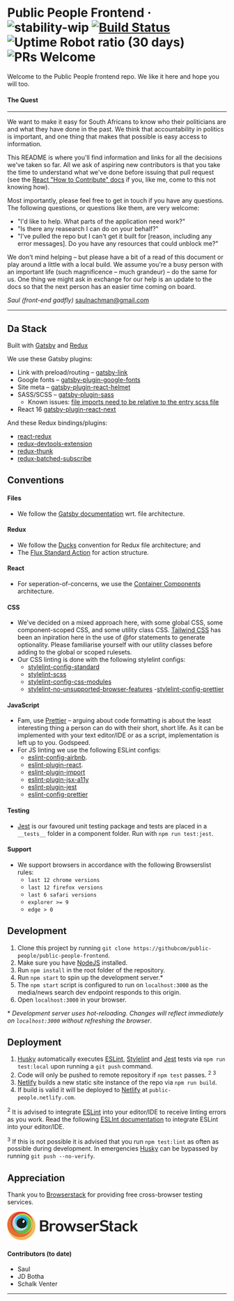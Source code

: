 # Public People Frontend &middot; ![stability-wip](https://img.shields.io/badge/stability-work_in_progress-lightgrey.svg) [![Build Status](https://travis-ci.org/public-people/public-people-frontend.svg?branch=master)](https://travis-ci.org/public-people/public-people-frontend) ![Uptime Robot ratio (30 days)](https://img.shields.io/uptimerobot/ratio/m780456713-527b0cb8b85abf879df15c02.svg) ![PRs Welcome](https://img.shields.io/badge/PRs-welcome-brightgreen.svg)

Welcome to the Public People frontend repo. We like it here and hope you will too.

#### The Quest

---

We want to make it easy for South Africans to know who their politicians are and what they have done in the past. We think that accountability in politics is important, and one thing that makes that possible is easy access to information.

This README is where you'll find information and links for all the decisions we've taken so far. All we ask of aspiring new contributors is that you take the time to understand what we've done before issuing that pull request (see the [React "How to Contribute" docs](https://reactjs.org/docs/how-to-contribute.html#sending-a-pull-request) if you, like me, come to this not knowing how).

Most importantly, please feel free to get in touch if you have any questions. The following questions, or questions like them, are very welcome:

- "I'd like to help. What parts of the application need work?"
- "Is there any reasearch I can do on your behalf?"
- "I've pulled the repo but I can't get it built for [reason, including any error messages]. Do you have any resources that could unblock me?"

We don't mind helping – but please have a bit of a read of this document or play around a little with a local build. We assume you're a busy person with an important life (such magnificence – much grandeur) – do the same for us. One thing we might ask in exchange for our help is an update to the docs so that the next person has an easier time coming on board.

*Saul (front-end gadfly)*
[saulnachman@gmail.com](mailto:saulnachman@gmail.com)

---

## Da Stack

Built with [Gatsby](https://www.gatsbyjs.org/) and [Redux](https://redux.js.org/)

We use these Gatsby plugins:

- Link with preload/routing – [gatsby-link](https://www.npmjs.com/package/gatsby-link)
- Google fonts – [gatsby-plugin-google-fonts](https://www.npmjs.com/package/gatsby-plugin-google-fonts)
- Site meta – [gatsby-plugin-react-helmet](https://www.npmjs.com/package/gatsby-plugin-react-helmet)
- SASS/SCSS – [gatsby-plugin-sass](https://www.npmjs.com/package/gatsby-plugin-sass)
  - Known issues: [file imports need to be relative to the entry scss file](https://github.com/gatsbyjs/gatsby/issues/6438)
- React 16 [gatsby-plugin-react-next](https://www.npmjs.com/package/gatsby-plugin-react-next)

And these Redux bindings/plugins:

- [react-redux](https://www.npmjs.com/package/react-redux)
- [redux-devtools-extension](https://www.npmjs.com/package/redux-devtools-extension)
- [redux-thunk](https://www.npmjs.com/package/redux-thunk)
- [redux-batched-subscribe](redux-batched-subscribe)

## Conventions

#### Files

- We follow the [Gatsby documentation](https://www.gatsbyjs.org/docs/) wrt. file architecture.

#### Redux

- We follow the [Ducks](https://github.com/erikras/ducks-modular-redux) convention for Redux file architecture; and
- The [Flux Standard Action](https://github.com/redux-utilities/flux-standard-action) for action structure.

#### React

- For seperation-of-concerns, we use the [Container Components](https://medium.com/@learnreact/container-components-c0e67432e005) architecture.

#### CSS

- We've decided on a mixed approach here, with some global CSS, some component-scoped CSS, and some utility class CSS. [Tailwind CSS](http://tailwindcss.com/) has been an inpiration here in the use of @for statements to generate optionality. Please familiarise yourself with our utility classes before adding to the global or scoped rulesets.
- Our CSS linting is done with the following stylelint configs:
  - [stylelint-config-standard](stylelint-config-standard)
  - [stylelint-scss](https://www.npmjs.com/package/stylelint-scss)
  - [stylelint-config-css-modules](https://www.npmjs.com/package/stylelint-config-css-modules)
  - [stylelint-no-unsupported-browser-features](https://www.npmjs.com/package/stylelint-no-unsupported-browser-features) -[stylelint-config-prettier](https://github.com/prettier/stylelint-config-prettier)

#### JavaScript

- Fam, use [Prettier](https://github.com/prettier/prettier) – arguing about code formatting is about the least interesting thing a person can do with their short, short life. As it can be implemented with your text editor/IDE or as a script, implementation is left up to you. Godspeed.
- For JS linting we use the following ESLint configs:
  - [eslint-config-airbnb](https://www.npmjs.com/package/eslint-config-airbnb).
  - [eslint-plugin-react](https://www.npmjs.com/package/eslint-plugin-react).
  - [eslint-plugin-import](https://www.npmjs.com/package/eslint-plugin-import)
  - [eslint-plugin-jsx-a11y](https://www.npmjs.com/package/eslint-plugin-jsx-a11y)
  - [eslint-plugin-jest](https://www.npmjs.com/package/eslint-plugin-jest)
  - [eslint-config-prettier](https://github.com/prettier/eslint-config-prettier)

#### Testing

- [Jest](https://facebook.github.io/jest/) is our favoured unit testing package and tests are placed in a `__tests__` folder in a component folder. Run with `npm run test:jest`.

#### Support

- We support browsers in accordance with the following Browserslist rules:
  - `last 12 chrome versions`
  - `last 12 firefox versions`
  - `last 6 safari versions`
  - `explorer >= 9`
  - `edge > 0`

## Development

1.  Clone this project by running `git clone https://githubcom/public-people/public-people-frontend`.
2.  Make sure you have [NodeJS](https://nodejs.org/en/) installed.
3.  Run `npm install` in the root folder of the repository.
4.  Run `npm start` to spin up the development server.\*
5.  The `npm start` script is configured to run on `localhost:3000` as the media/news search dev endpoint responds to this origin.
6.  Open `localhost:3000` in your browser.

\* _Development server uses hot-reloading. Changes will reflect immediately on `localhost:3000` without refreshing the browser_.

## Deployment

1.  [Husky](https://www.npmjs.com/package/husky) automatically executes [ESLint](https://eslint.org/), [Stylelint](https://stylelint.io/) and [Jest](https://facebook.github.io/jest/) tests via `npm run test:local` upon running a `git push` command.
2.  Code will only be pushed to remote repository if `npm test` passes. <sup>2</sup> <sup>3</sup>
3.  [Netlify](https://www.netlify.com/) builds a new static site instance of the repo via `npm run build`.
4.  If build is valid it will be deployed to [Netlify](https://www.netlify.com/) at `public-people.netlify.com`.

<sup>2</sup> It is advised to integrate [ESLint](https://eslint.org/) into your editor/IDE to receive linting errors as you work. Read the following [ESLInt documentation](https://eslint.org/docs/user-guide/integrations#editors) to integrate ESLint into your editor/IDE.

<sup>3</sup> If this is not possible it is advised that you run `npm test:lint` as often as possible during development. In emergencies [Husky](https://www.npmjs.com/package/husky) can be bypassed by running `git push --no-verify`.

## Appreciation

Thank you to [Browserstack](https://www.browserstack.com/) for providing free cross-browser testing services.

[![](tooling/documentation/browserstack.png)](https://www.browserstack.com)

#### Contributors (to date)

- Saul
- JD Botha
- Schalk Venter

---
